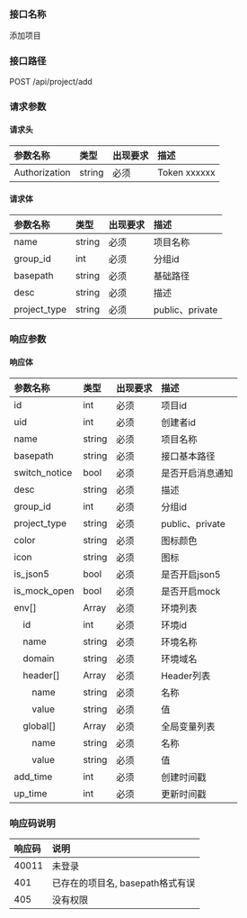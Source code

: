 ### 接口名称
添加项目

### 接口路径
POST /api/project/add

### 请求参数

#### 请求头

参数名称      | 类型   | 出现要求 | 描述
:-------------|:-------|:-------|:------------
Authorization | string | 必须     | Token xxxxxx

#### 请求体

参数名称     | 类型   | 出现要求 | 描述
:------------|:-------|:-------|:--------------
name         | string | 必须     | 项目名称
group_id     | int    | 必须     | 分组id
basepath     | string | 必须     | 基础路径
desc         | string | 必须     | 描述
project_type | string | 必须     | public、private

### 响应参数

#### 响应体

参数名称          | 类型   | 出现要求 | 描述
:-----------------|:-------|:-------|:--------------
id                | int    | 必须     | 项目id
uid               | int    | 必须     | 创建者id
name              | string | 必须     | 项目名称
basepath          | string | 必须     | 接口基本路径
switch_notice     | bool   | 必须     | 是否开启消息通知
desc              | string | 必须     | 描述
group_id          | int    | 必须     | 分组id
project_type      | string | 必须     | public、private
color             | string | 必须     | 图标颜色
icon              | string | 必须     | 图标
is_json5          | bool   | 必须     | 是否开启json5
is_mock_open      | bool   | 必须     | 是否开启mock
env[]             | Array  | 必须     | 环境列表
&emsp;id          | int    | 必须     | 环境id
&emsp;name        | string | 必须     | 环境名称
&emsp;domain      | string | 必须     | 环境域名
&emsp;header[]    | Array  | 必须     | Header列表
&emsp;&emsp;name  | string | 必须     | 名称
&emsp;&emsp;value | string | 必须     | 值
&emsp;global[]    | Array  | 必须     | 全局变量列表
&emsp;&emsp;name  | string | 必须     | 名称
&emsp;&emsp;value | string | 必须     | 值
add_time          | int    | 必须     | 创建时间戳
up_time           | int    | 必须     | 更新时间戳

### 响应码说明

响应码 | 说明
:------|:---------------------
40011  | 未登录
401    | 已存在的项目名, basepath格式有误
405    | 没有权限
